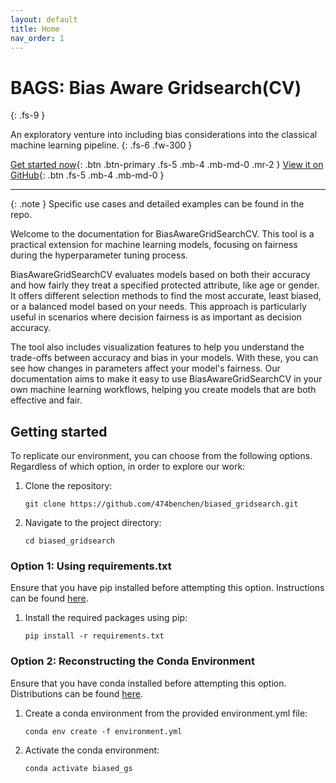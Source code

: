 ```yaml
---
layout: default
title: Home
nav_order: 1
---
```


# BAGS: Bias Aware Gridsearch(CV)
{: .fs-9 }

An exploratory venture into including bias considerations into the classical machine learning pipeline.
{: .fs-6 .fw-300 }

[Get started now](#getting-started){: .btn .btn-primary .fs-5 .mb-4 .mb-md-0 .mr-2 }
[View it on GitHub][bags repo]{: .btn .fs-5 .mb-4 .mb-md-0 }

---

{: .note } Specific use cases and detailed examples can be found in the repo.


Welcome to the documentation for BiasAwareGridSearchCV. This tool is a practical extension for machine learning models, focusing on fairness during the hyperparameter tuning process.

BiasAwareGridSearchCV evaluates models based on both their accuracy and how fairly they treat a specified protected attribute, like age or gender. It offers different selection methods to find the most accurate, least biased, or a balanced model based on your needs. This approach is particularly useful in scenarios where decision fairness is as important as decision accuracy.

The tool also includes visualization features to help you understand the trade-offs between accuracy and bias in your models. With these, you can see how changes in parameters affect your model's fairness. Our documentation aims to make it easy to use BiasAwareGridSearchCV in your own machine learning workflows, helping you create models that are both effective and fair.

## Getting started


To replicate our environment, you can choose from the following options. Regardless of which option,
in order to explore our work:

1. Clone the repository:

    ```
    git clone https://github.com/474benchen/biased_gridsearch.git
    ```

2. Navigate to the project directory:

    ```
    cd biased_gridsearch
    ```
### Option 1: Using requirements.txt

Ensure that you have pip installed before attempting this option. Instructions can be found [here](https://pip.pypa.io/en/stable/installation/).

1. Install the required packages using pip:

    ```
    pip install -r requirements.txt
    ```


### Option 2: Reconstructing the Conda Environment

Ensure that you have conda installed before attempting this option. Distributions can be found [here](https://www.anaconda.com/download).

1. Create a conda environment from the provided environment.yml file:

    ```
    conda env create -f environment.yml
    ```

2. Activate the conda environment:

    ```
    conda activate biased_gs
    ```

[source file for this page]: https://github.com/just-the-docs/just-the-docs/blob/main/index.md
[Template README]: https://github.com/just-the-docs/just-the-docs-template/blob/main/README.md
[bags repo]: https://github.com/474benchen/bias_aware_gridsearchCV/tree/main
